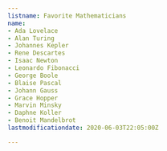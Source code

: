 ```yaml
---
listname: Favorite Mathematicians
name:
- Ada Lovelace
- Alan Turing
- Johannes Kepler
- Rene Descartes
- Isaac Newton
- Leonardo Fibonacci
- George Boole
- Blaise Pascal
- Johann Gauss
- Grace Hopper
- Marvin Minsky
- Daphne Koller
- Benoit Mandelbrot
lastmodificationdate: 2020-06-03T22:05:00Z

---
```

